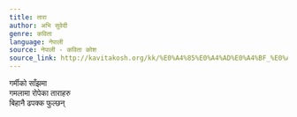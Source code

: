 ```yaml
---
title: तारा
author: अभि सुवेदी
genre: कविता
language: नेपाली
source: नेपाली - कविता कोश
source_link: http://kavitakosh.org/kk/%E0%A4%85%E0%A4%AD%E0%A4%BF_%E0%A4%B8%E0%A5%81%E0%A4%B5%E0%A5%87%E0%A4%A6%E0%A5%80
---
```


गर्मीको साँझमा  
गमलामा रोपेका ताराहरु  
बिहानै ढपक्क फुल्छन्
